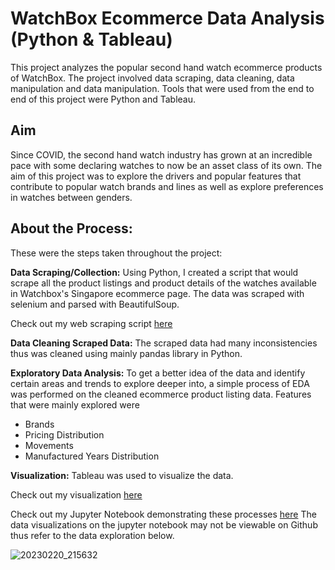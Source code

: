 # WatchBox Ecommerce Data Analysis (Python & Tableau)
This project analyzes the popular second hand watch ecommerce products of WatchBox. The project involved data scraping, data cleaning, data manipulation and data manipulation. Tools that were used from the end to end of this project were Python and Tableau.

## Aim
Since COVID, the second hand watch industry has grown at an incredible pace with some declaring watches to now be an asset class of its own. 
The aim of this project was to explore the drivers and popular features that contribute to popular watch brands and lines as well as explore preferences in watches between genders.

## About the Process: 
These were the steps taken throughout the project: 

**Data Scraping/Collection:** Using Python, I created a script that would scrape all the product listings and product details of the watches available in Watchbox's Singapore ecommerce page. The data was scraped with selenium and parsed with BeautifulSoup.

Check out my web scraping script [here](https://github.com/yurijeon-g/Watchbox-E-commerce-Data-Analysis/blob/main/Selenium%20Main%20Page%20Scraper.py)


**Data Cleaning Scraped Data:** The scraped data had many inconsistencies thus was cleaned using mainly pandas library in Python.

**Exploratory Data Analysis:** To get a better idea of the data and identify certain areas and trends to explore deeper into, a simple process of EDA was performed on the cleaned ecommerce product listing data. Features that were mainly explored were
- Brands
- Pricing Distribution
- Movements 
- Manufactured Years Distribution

**Visualization:** Tableau was used to visualize the data.

Check out my visualization [here](https://github.com/yurijeon-g/Watchbox-E-commerce-Data-Analysis/blob/main/Watchbox%20Tableau%20Visualization.pdf)

Check out my Jupyter Notebook demonstrating these processes [here](https://github.com/yurijeon-g/Watchbox-E-commerce-Data-Analysis/blob/main/WatchBox%20Data%20Cleaning%20and%20Exploration.ipynb)
The data visualizations on the jupyter notebook may not be viewable on Github thus refer to the data exploration below.

![20230220_215632](https://user-images.githubusercontent.com/123054352/220115135-5bdc37a3-20fc-44df-966c-7d90b94950c8.png)

